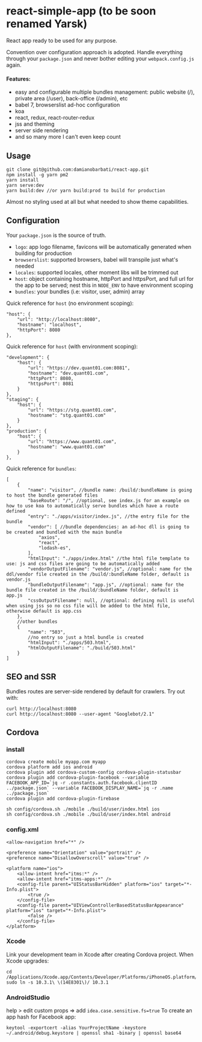 # react-simple-app (to be soon renamed Yarsk)

React app ready to be used for any purpose.

Convention over configuration approach is adopted.
Handle everything through your `package.json` and never bother editing your `webpack.config.js` again.

#### Features:
- easy and configurable multiple bundles management: public website (/), private area (/user), back-office (/admin), etc
- babel 7, browserslist ad-hoc configuration
- koa
- react, redux, react-router-redux
- jss and theming
- server side rendering
- and so many more I can't even keep count

## Usage
```
git clone git@github.com:damianobarbati/react-app.git
npm install -g yarn pm2
yarn install
yarn serve:dev
yarn build:dev //or yarn build:prod to build for production
```
Almost no styling used at all but what needed to show theme capabilities.

## Configuration
Your `package.json` is the source of truth.
- `logo`: app logo filename, favicons will be automatically generated when building for production
- `browserslist`: supported browsers, babel will transpile just what's needed
- `locales`: supported locales, other moment libs will be trimmed out
- `host`: object containing hostname, httpPort and httpsPort, and full url for the app to be served; nest this in `NODE_ENV` to have environment scoping
- `bundles`: your bundles (i.e: visitor, user, admin) array

Quick reference for `host` (no environment scoping):
```
"host": {
    "url": "http://localhost:8080",
    "hostname": "localhost",
    "httpPort": 8080
},
```

Quick reference for `host` (with environment scoping):
```
"development": {
    "host": {
        "url": "https://dev.quant01.com:8081",
        "hostname": "dev.quant01.com",
        "httpPort": 8080,
        "httpsPort": 8081
    }
},
"staging": {
    "host": {
        "url": "https://stg.quant01.com",
        "hostname": "stg.quant01.com"
    }
},
"production": {
    "host": {
        "url": "https://www.quant01.com",
        "hostname": "www.quant01.com"
    }
},
```

Quick reference for `bundles`:
```
[
    {
        "name": "visitor", //bundle name: /build/:bundleName is going to host the bundle generated files
        "baseRoute": "/", //optional, see index.js for an example on how to use koa to automatically serve bundles which have a route defined
        "entry": "./apps/visitor/index.js", //the entry file for the bundle
        "vendor": [ //bundle dependencies: an ad-hoc dll is going to be created and bundled with the main bundle
            "axios",
            "react",
            "lodash-es",
        ],
        "htmlInput": "./apps/index.html" //the html file template to use: js and css files are going to be automatically added
        "vendorOutputFilename": "vendor.js", //optional: name for the ddl/vendor file created in the /build/:bundleName folder, default is vendor.js
        "bundleOutputFilename": "app.js", //optional: name for the bundle file created in the /build/:bundleName folder, default is app.js
        "cssOutputFilename": null, //optional: defining null is useful when using jss so no css file will be added to the html file, otherwise default is app.css
    },
    //other bundles
    {
        "name": "503",
        //no entry so just a html bundle is created
        "htmlInput": "./apps/503.html",
        "htmlOutputFilename": "./build/503.html"
    }
]
```

## SEO and SSR
Bundles routes are server-side rendered by default for crawlers.
Try out with:
```
curl http://localhost:8080  
curl http://localhost:8080 --user-agent "Googlebot/2.1"
```

## Cordova

### install
```
cordova create mobile myapp.com myapp
cordova platform add ios android
cordova plugin add cordova-custom-config cordova-plugin-statusbar
cordova plugin add cordova-plugin-facebook --variable FACEBOOK_APP_ID=`jq -r .constants.auth.facebook.clientID ../package.json` --variable FACEBOOK_DISPLAY_NAME=`jq -r .name ../package.json`
cordova plugin add cordova-plugin-firebase

sh config/cordova.sh ./mobile ./build/user/index.html ios
sh config/cordova.sh ./mobile ./build/user/index.html android
```

### config.xml
```
<allow-navigation href="*" />

<preference name="Orientation" value="portrait" />
<preference name="DisallowOverscroll" value="true" />

<platform name="ios">
    <allow-intent href="itms:*" />
    <allow-intent href="itms-apps:*" />
    <config-file parent="UIStatusBarHidden" platform="ios" target="*-Info.plist">
        <true />
    </config-file>
    <config-file parent="UIViewControllerBasedStatusBarAppearance" platform="ios" target="*-Info.plist">
        <false />
    </config-file>
</platform>
```

### Xcode
Link your development team in Xcode after creating Cordova project.
When Xcode upgrades:
```
cd /Applications/Xcode.app/Contents/Developer/Platforms/iPhoneOS.platform/DeviceSupport
sudo ln -s 10.3.1\ \(14E8301\)/ 10.3.1
```

### AndroidStudio
help > edit custom props => add `idea.case.sensitive.fs=true`
To create an app hash for Facebook app:
```
keytool -exportcert -alias YourProjectName -keystore ~/.android/debug.keystore | openssl sha1 -binary | openssl base64
```